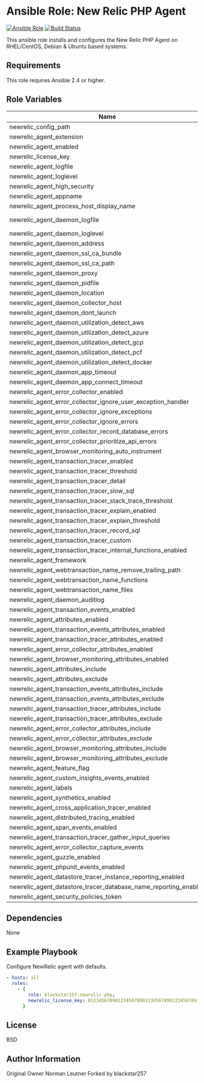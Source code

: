# Ansible Role: New Relic PHP Agent

[![Ansible Role](https://img.shields.io/badge/role-blackstar257.newrelic--php-blue.svg)](https://galaxy.ansible.com/blackstar257/newrelic-php/)
[![Build Status](https://travis-ci.org/blackstar257/ansible-newrelic-php.svg?branch=master)](https://travis-ci.org/blackstar257/ansible-newrelic-php)

This ansible role installs and configures the New Relic PHP Agent on RHEL/CentOS, Debian & Ubuntu based systems.

## Requirements

This role requires Ansible 2.4 or higher.

## Role Variables

| Name                                                            | Default                                 | Description |
| --------------------------------------------------------------- | --------------------------------------- | ----------- |
| newrelic_config_path                                            | "/etc/php.d"                            | description |
| newrelic_agent_extension                                        | "newrelic.so"                           | description |
| newrelic_agent_enabled                                          | true                                    | description |
| newrelic_license_key                                            | "REPLACE_WITH_REAL_KEY"                 | description |
| newrelic_agent_logfile                                          | "/var/log/newrelic/php_agent.log"       | description |
| newrelic_agent_loglevel                                         | "info"                                  | description |
| newrelic_agent_high_security                                    | false                                   | description |
| newrelic_agent_appname                                          | "PHP Application"                       | description |
| newrelic_agent_process_host_display_name                        | ""                                      | description |
| newrelic_agent_daemon_logfile                                   | "/var/log/newrelic/newrelic-daemon.log" | description |
| newrelic_agent_daemon_loglevel                                  | "info"                                  | description |
| newrelic_agent_daemon_address                                   | /tmp/.newrelic.sock                     | description |
| newrelic_agent_daemon_ssl_ca_bundle                             | ""                                      | description |
| newrelic_agent_daemon_ssl_ca_path                               | ""                                      | description |
| newrelic_agent_daemon_proxy                                     | ""                                      | description |
| newrelic_agent_daemon_pidfile                                   | ""                                      | description |
| newrelic_agent_daemon_location                                  | /usr/bin/newrelic-daemon                | description |
| newrelic_agent_daemon_collector_host                            | ""                                      | description |
| newrelic_agent_daemon_dont_launch                               | 0                                       | description |
| newrelic_agent_daemon_utilization_detect_aws                    | true                                    | description |
| newrelic_agent_daemon_utilization_detect_azure                  | true                                    | description |
| newrelic_agent_daemon_utilization_detect_gcp                    | true                                    | description |
| newrelic_agent_daemon_utilization_detect_pcf                    | true                                    | description |
| newrelic_agent_daemon_utilization_detect_docker                 | true                                    | description |
| newrelic_agent_daemon_app_timeout                               | 10m                                     | description |
| newrelic_agent_daemon_app_connect_timeout                       | 0                                       | description |
| newrelic_agent_error_collector_enabled                          | true                                    | description |
| newrelic_agent_error_collector_ignore_user_exception_handler    | false                                   | description |
| newrelic_agent_error_collector_ignore_exceptions                | ""                                      | description |
| newrelic_agent_error_collector_ignore_errors                    | ""                                      | description |
| newrelic_agent_error_collector_record_database_errors           | false                                   | description |
| newrelic_agent_error_collector_prioritize_api_errors            | false                                   | description |
| newrelic_agent_browser_monitoring_auto_instrument               | true                                    | description |
| newrelic_agent_transaction_tracer_enabled                       | true                                    | description |
| newrelic_agent_transaction_tracer_threshold                     | apdex_f                                 | description |
| newrelic_agent_transaction_tracer_detail                        | 1                                       | description |
| newrelic_agent_transaction_tracer_slow_sql                      | true                                    | description |
| newrelic_agent_transaction_tracer_stack_trace_threshold         | 500                                     | description |
| newrelic_agent_transaction_tracer_explain_enabled               | true                                    | description |
| newrelic_agent_transaction_tracer_explain_threshold             | 500                                     | description |
| newrelic_agent_transaction_tracer_record_sql                    | obfuscated                              | description |
| newrelic_agent_transaction_tracer_custom                        | ""                                      | description |
| newrelic_agent_transaction_tracer_internal_functions_enabled    | false                                   | description |
| newrelic_agent_framework                                        | ""                                      | description |
| newrelic_agent_webtransaction_name_remove_trailing_path         | false                                   | description |
| newrelic_agent_webtransaction_name_functions                    | ""                                      | description |
| newrelic_agent_webtransaction_name_files                        | ""                                      | description |
| newrelic_agent_daemon_auditlog                                  | ""                                      | description |
| newrelic_agent_transaction_events_enabled                       | true                                    | description |
| newrelic_agent_attributes_enabled                               | true                                    | description |
| newrelic_agent_transaction_events_attributes_enabled            | true                                    | description |
| newrelic_agent_transaction_tracer_attributes_enabled            | true                                    | description |
| newrelic_agent_error_collector_attributes_enabled               | true                                    | description |
| newrelic_agent_browser_monitoring_attributes_enabled            | false                                   | description |
| newrelic_agent_attributes_include                               | ""                                      | description |
| newrelic_agent_attributes_exclude                               | ""                                      | description |
| newrelic_agent_transaction_events_attributes_include            | ""                                      | description |
| newrelic_agent_transaction_events_attributes_exclude            | ""                                      | description |
| newrelic_agent_transaction_tracer_attributes_include            | ""                                      | description |
| newrelic_agent_transaction_tracer_attributes_exclude            | ""                                      | description |
| newrelic_agent_error_collector_attributes_include               | ""                                      | description |
| newrelic_agent_error_collector_attributes_exclude               | ""                                      | description |
| newrelic_agent_browser_monitoring_attributes_include            | ""                                      | description |
| newrelic_agent_browser_monitoring_attributes_exclude            | ""                                      | description |
| newrelic_agent_feature_flag                                     | ""                                      | description |
| newrelic_agent_custom_insights_events_enabled                   | true                                    | description |
| newrelic_agent_labels                                           | ""                                      | description |
| newrelic_agent_synthetics_enabled                               | true                                    | description |
| newrelic_agent_cross_application_tracer_enabled                 | true                                    | description |
| newrelic_agent_distributed_tracing_enabled                      | false                                   | description |
| newrelic_agent_span_events_enabled                              | true                                    | description |
| newrelic_agent_transaction_tracer_gather_input_queries          | true                                    | description |
| newrelic_agent_error_collector_capture_events                   | true                                    | description |
| newrelic_agent_guzzle_enabled                                   | true                                    | description |
| newrelic_agent_phpunit_events_enabled                           | false                                   | description |
| newrelic_agent_datastore_tracer_instance_reporting_enabled      | true                                    | description |
| newrelic_agent_datastore_tracer_database_name_reporting_enabled | true                                    | description |
| newrelic_agent_security_policies_token                          | ""                                      | description |

## Dependencies

None

## Example Playbook

Configure NewRelic agent with defaults.

```yaml
- hosts: all
  roles:
    - {
        role: blackstar257.newrelic-php,
        newrelic_license_key: 0123456789012345678901234567890123456789,
      }
```

## License

BSD

## Author Information

Original Owner Norman Leutner
Forked by blackstar257

